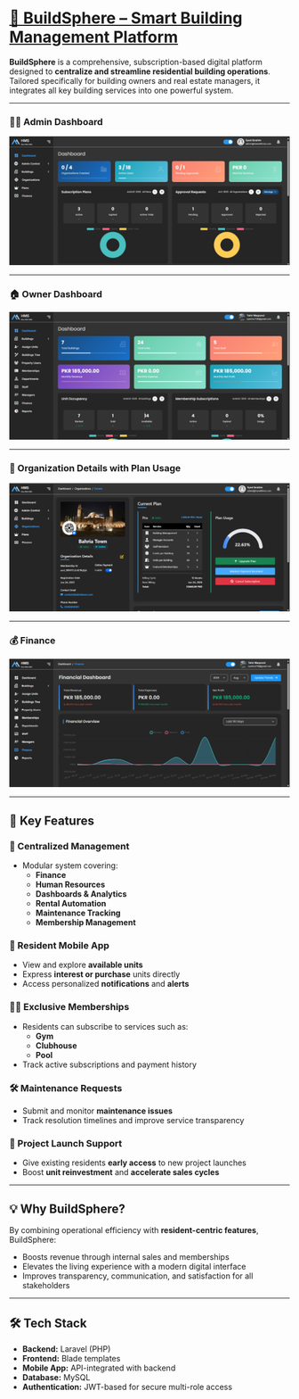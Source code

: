 # [🏢 BuildSphere – Smart Building Management Platform](https://risewithhms.com)

**BuildSphere** is a comprehensive, subscription-based digital platform designed to **centralize and streamline residential building operations**. Tailored specifically for building owners and real estate managers, it integrates all key building services into one powerful system.

---

### 🧑‍💼 Admin Dashboard  
![Admin Dashboard](./public/uploads/sample/dashboard.png)

---

### 🏠 Owner Dashboard  
![Owner Dashboard](./public/uploads/sample/dashboard2.png)

---

### 🏢 Organization Details with Plan Usage  
![Organization Details](./public/uploads/sample/organizations.png)

---

### 💰 Finance  
![Finance Overview](./public/uploads/sample/finance.png)

---

## 🌟 Key Features

### 🧠 Centralized Management
- Modular system covering:
  - **Finance**
  - **Human Resources**
  - **Dashboards & Analytics**
  - **Rental Automation**
  - **Maintenance Tracking**
  - **Membership Management**

### 📱 Resident Mobile App
- View and explore **available units**
- Express **interest or purchase** units directly
- Access personalized **notifications** and **alerts**

### 🏋️‍♂️ Exclusive Memberships
- Residents can subscribe to services such as:
  - **Gym**
  - **Clubhouse**
  - **Pool**
- Track active subscriptions and payment history

### 🛠️ Maintenance Requests
- Submit and monitor **maintenance issues**
- Track resolution timelines and improve service transparency

### 🚀 Project Launch Support
- Give existing residents **early access** to new project launches
- Boost **unit reinvestment** and **accelerate sales cycles**

---

## 💡 Why BuildSphere?

By combining operational efficiency with **resident-centric features**, BuildSphere:
- Boosts revenue through internal sales and memberships
- Elevates the living experience with a modern digital interface
- Improves transparency, communication, and satisfaction for all stakeholders

---

## 🛠️ Tech Stack

- **Backend:** Laravel (PHP)
- **Frontend:** Blade templates
- **Mobile App:** API-integrated with backend
- **Database:** MySQL
- **Authentication:** JWT-based for secure multi-role access
